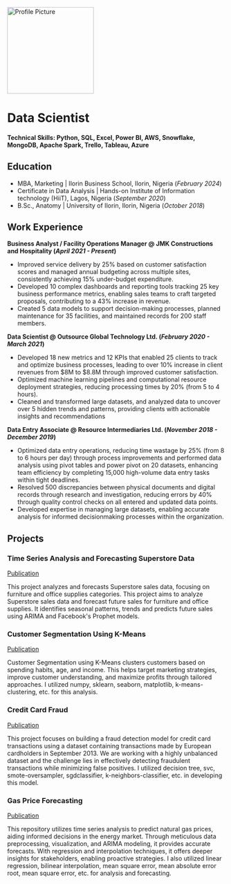 <img src="{{ site.logo }}" alt="Profile Picture" style="width:200px;height:auto;">

# Data Scientist

#### Technical Skills: Python, SQL, Excel, Power BI, AWS, Snowflake, MongoDB, Apache Spark, Trello, Tableau, Azure


## Education
- MBA, Marketing | Ilorin Business School, Ilorin, Nigeria (_February 2024_)
- Certificate in Data Analysis | Hands-on Institute of Information technology (HiiT), Lagos, Nigeria (_September 2020_)							       		        		
- B.Sc., Anatomy | University of Ilorin, Ilorin, Nigeria (_October 2018_)



## Work Experience
**Business Analyst / Facility Operations Manager @ JMK Constructions and Hospitality (_April 2021 - Present_)**
- Improved service delivery by 25% based on customer satisfaction scores and managed annual budgeting across multiple sites, consistently achieving 15% under-budget expenditure.
- Developed 10 complex dashboards and reporting tools tracking 25 key business performance metrics, enabling sales teams to craft targeted proposals, contributing to a 43% increase in revenue.
- Created 5 data models to support decision-making processes, planned maintenance for 35 facilities, and maintained records for 200 staff members.

**Data Scientist @ Outsource Global Technology Ltd. (_February 2020 - March 2021_)**
- Developed 18 new metrics and 12 KPIs that enabled 25 clients to track and optimize business processes, leading to over 10% increase in client revenues from $8M to $8.8M through improved customer satisfaction.
- Optimized machine learning pipelines and computational resource deployment strategies, reducing processing times by 20% (from 5 to 4 hours).
- Cleaned and transformed large datasets, and analyzed data to uncover over 5 hidden trends and patterns, providing clients with actionable insights and recommendations

**Data Entry Associate @ Resource Intermediaries Ltd. (_November 2018 - December 2019_)**
- Optimized data entry operations, reducing time wastage by 25% (from 8 to 6 hours per day) through process improvements and performed data analysis using pivot tables and power pivot on 20 datasets, enhancing team efficiency by completing 15,000 high-volume data entry tasks within tight deadlines.
- Resolved 500 discrepancies between physical documents and digital records through research and investigation, reducing errors by 40% through quality control checks on all entered and updated data points.
- Developed expertise in managing large datasets, enabling accurate analysis for informed decisionmaking processes within the organization.



## Projects
### Time Series Analysis and Forecasting Superstore Data
[Publication](https://github.com/AloRay/TIME-SERIES-ANALYSIS-AND-FORECASTING-SUPERSTORE-DATA)

This project analyzes and forecasts Superstore sales data, focusing on furniture and office supplies categories. This project aims to analyze Superstore sales data and forecast future sales for furniture and office supplies. It identifies seasonal patterns, trends and predicts future sales using ARIMA and Facebook's Prophet models.

### Customer Segmentation Using K-Means
[Publication](https://github.com/AloRay/CUSTOMER-SEGREGATION-K-MEANS-)

Customer Segmentation using K-Means clusters customers based on spending habits, age, and income. This helps target marketing strategies, improve customer understanding, and maximize profits through tailored approaches. I utilized numpy, sklearn, seaborn, matplotlib, k-means-clustering, etc. for this analysis.

###  Credit Card Fraud
[Publication](https://github.com/AloRay/CREDIT-CARD-FRAUD)

This project focuses on building a fraud detection model for credit card transactions using a dataset containing transactions made by European cardholders in September 2013. We are working with a highly unbalanced dataset and the challenge lies in effectively detecting fraudulent transactions while minimizing false positives. I utilized decision tree, svc, smote-oversampler, sgdclassifier, k-neighbors-classifier, etc. in developing this model.

###  Gas Price Forecasting
[Publication](https://github.com/AloRay/GAS-PRICE-FORECASTING)

This repository utilizes time series analysis to predict natural gas prices, aiding informed decisions in the energy market. Through meticulous data preprocessing, visualization, and ARIMA modeling, it provides accurate forecasts. With regression and interpolation techniques, it offers deeper insights for stakeholders, enabling proactive strategies. I also utilized linear regression, bilinear interpolation, mean square error, mean absolute error root, mean square error, etc. for analysis and forecasting.
